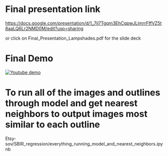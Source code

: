 
# Final presentation link
https://docs.google.com/presentation/d/1_7il7Tgqm3EhCqpwJLimrrFffVZ5t8aaLQ6Lr2NMD0M/edit?usp=sharing

or click on Final_Presentation_Lampshades.pdf for the slide deck
# Final Demo
[![Youtube demo](http://img.youtube.com/vi/mBw4mmFhJV8/0.jpg)](https://youtu.be/mBw4mmFhJV8)

# To run all of the images and outlines through model and get nearest neighbors to output images most similar to each outline
Etsy-sov/SBIR_regression/everything_running_model_and_nearest_neighbors.ipynb

